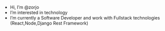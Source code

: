 - Hi, I’m @zorjo
-  I’m interested in technology
-  I’m currently a Software Developer and work with Fullstack technologies (React,Node,Django Rest Framework)


<!---
sourjyo0/sourjyo0 is a ✨ special ✨ repository because its `README.md` (this file) appears on your GitHub profile.
You can click the Preview link to take a look at your changes.
--->
